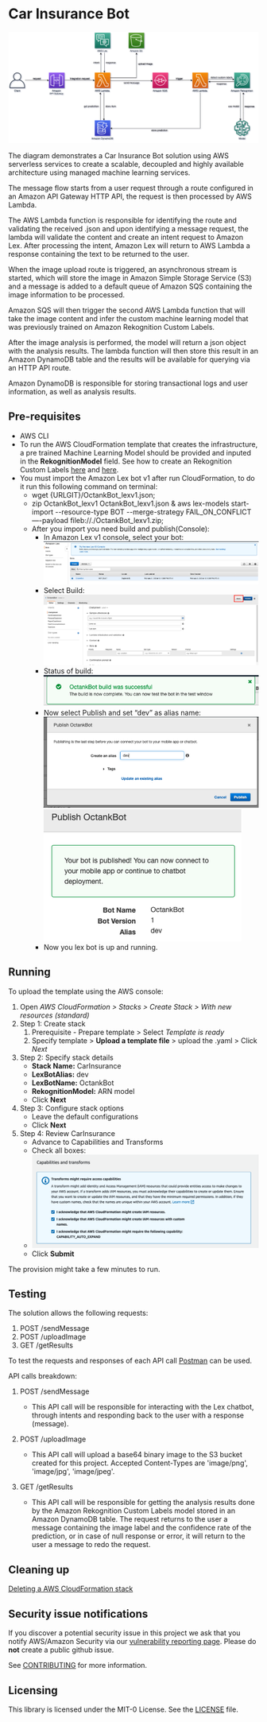 # Car Insurance Bot
![Architecture](/img/2-chatbot-diagram-simple.png "Architecture")

The diagram demonstrates a Car Insurance Bot solution using AWS serverless services to create a scalable, decoupled and highly available architecture using managed machine learning services.

The message flow starts from a user request through a route configured in an Amazon API Gateway HTTP API, the request is then processed by AWS Lambda.

The AWS Lambda function is responsible for identifying the route and validating the received .json and upon identifying a message request, the lambda will validate the content and create an intent request to Amazon Lex. After processing the intent, Amazon Lex will return to AWS Lambda a response containing the text to be returned to the user.

When the image upload route is triggered, an asynchronous stream is started, which will store the image in Amazon Simple Storage Service (S3) and a message is added to a default queue of Amazon SQS containing the image information to be processed.

Amazon SQS will then trigger the second AWS Lambda function that will take the image content and infer the custom machine learning model that was previously trained on Amazon Rekognition Custom Labels.

After the image analysis is performed, the model will return a json object with the analysis results. The lambda function will then store this result in an Amazon DynamoDB table and the results will be available for querying via an HTTP API route.

Amazon DynamoDB is responsible for storing transactional logs and user information, as well as analysis results.

## Pre-requisites
* AWS CLI
* To run the AWS CloudFormation template that creates the infrastructure, a pre trained Machine Learning Model should be provided and inputed in the **RekognitionModel** field. See how to create an Rekognition Custom Labels [here](https://www.youtube.com/watch?v=AXK3rhe1_FI&ab_channel=AmazonWebServices) and [here](https://www.youtube.com/watch?v=Lx9Y8ZnkHkc&ab_channel=AmazonWebServices).
* You must import the Amazon Lex bot v1 after run CloudFormation, to do it run this following command on terminal:
    - wget {URLGIT}/OctankBot_lexv1.json;
    - zip OctankBot_lexv1 OctankBot_lexv1.json & aws lex-models start-import --resource-type BOT --merge-strategy FAIL_ON_CONFLICT —-payload fileb://./OctankBot_lexv1.zip;
    - After you import you need build and publish(Console):
      - In Amazon Lex v1 console, select your bot:
         ![lex-step-1](/img/1-lex-console.png)
      - Select Build:
         ![lex-step-2](/img/2-lex-console.png)
      - Status of build:
        ![lex-step-3](/img/3-lex-console.png)
      - Now select Publish and set “dev” as alias name:
        ![lex-step-4](/img/4-lex-console.png)
        ![lex-step-5](/img/5-lex-console.png)
      - Now you lex bot is up and running.

## Running
To upload the template using the AWS console:

1. Open *AWS CloudFormation > Stacks > Create Stack > With new resources (standard)*
2. Step 1: Create stack
    1. Prerequisite - Prepare template > Select *Template is ready*
    2. Specify template > **Upload a template file** > upload the .yaml > Click *Next*
3. Step 2: Specify stack details
    - **Stack Name:** CarInsurance
    - **LexBotAlias:** dev
    - **LexBotName:** OctankBot
    - **RekognitionModel:** ARN model
    - Click **Next**
4. Step 3: Configure stack options
    - Leave the default configurations
    - Click **Next**
5. Step 4: Review CarInsurance
    - Advance to Capabilities and Transforms
    - Check all boxes:
    - ![Permission](/img/1-cloudformation.png)
    - Click **Submit**

The provision might take a few minutes to run. 

## Testing
The solution allows the following requests:


1. POST /sendMessage
2. POST /uploadImage
3. GET /getResults


To test the requests and responses of each API call [Postman](https://www.postman.com/) can be used.

API calls breakdown:

1. POST /sendMessage
    - This API call will be responsible for interacting with the Lex chatbot, through intents and responding back to the user with a response (message).
2. POST /uploadImage
    - This API call will upload a base64 binary image to the S3 bucket created for this project. Accepted Content-Types are 'image/png', 'image/jpg', 'image/jpeg'.

1. GET /getResults
   - This API call will be responsible for getting the analysis results done by the Amazon Rekognition Custom Labels model stored in an Amazon DynamoDB table. The request returns to the user a message containing the image label and the confidence rate of the prediction, or in case of null response or error, it will return to the user a message to redo the request.

## Cleaning up

[Deleting a AWS CloudFormation stack](https://docs.aws.amazon.com/AWSCloudFormation/latest/UserGuide/using-cfn-cli-deleting-stack.html)


## Security issue notifications
If you discover a potential security issue in this project we ask that you notify AWS/Amazon Security via our [vulnerability reporting page](http://aws.amazon.com/security/vulnerability-reporting/). Please do **not** create a public github issue.

See [CONTRIBUTING](https://github.com/aws-samples/aws-car-insurance-bot/blob/main/CONTRIBUTING.md#security-issue-notifications) for more information.

## Licensing

This library is licensed under the MIT-0 License. See the [LICENSE](LICENSE) file.